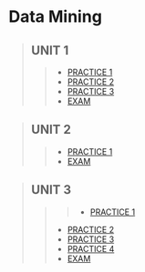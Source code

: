 # Data Mining

 >## UNIT 1
>> * [PRACTICE 1 ](https://github.com/pivonne/Mineria-de-datos/tree/Unit_1/Practices/Practice1)
>> * [PRACTICE 2 ](https://github.com/pivonne/Mineria-de-datos/tree/Unit_1/Practices/Practice2)
>> * [PRACTICE 3 ](https://github.com/pivonne/Mineria-de-datos/tree/Unit_1/Practices/Practica3)
>> * [EXAM ](https://github.com/pivonne/Mineria-de-datos/tree/Unit_1/Evaluation)

 >## UNIT 2
>> * [PRACTICE 1 ]()
>> * [EXAM ](https://github.com/pivonne/Mineria-de-datos/tree/Unid_2/Evaluation2)

 >## UNIT 3
>>> * [PRACTICE 1 ](https://github.com/pivonne/Mineria-de-datos/tree/Unid_3/Practices/Practice2/Practice1)
>> * [PRACTICE 2 ](https://github.com/pivonne/Mineria-de-datos/tree/Unid_3/Practices/Practice2)
>> * [PRACTICE 3 ]()
>> * [PRACTICE 4 ](https://github.com/pivonne/Mineria-de-datos/tree/Unid_3/Practices/Practice2/Practice4)
>> * [EXAM ](https://github.com/pivonne/Mineria-de-datos/tree/Unid_3/Evaluation)
